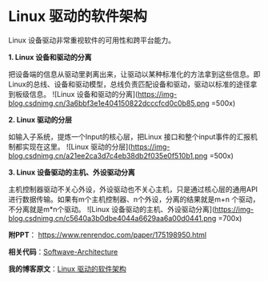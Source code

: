 
# Linux 驱动的软件架构

Linux 设备驱动非常重视软件的可用性和跨平台能力。

**1. Linux 设备和驱动的分离**

把设备端的信息从驱动里剥离出来，让驱动以某种标准化的方法拿到这些信息。即Linux的总线、设备和驱动模型，总线负责匹配设备和驱动，驱动以标准的途径拿到板级信息。
![Linux 设备和驱动的分离](https://img-blog.csdnimg.cn/3a6bbf3e1e404150822dcccfcd0c0b85.png  =500x)

**2. Linux 驱动的分层**

如输入子系统，提炼一个Input的核心层，把Linux 接口和整个input事件的汇报机制都实现在这里。
![Linux 驱动的分层](https://img-blog.csdnimg.cn/a21ee2ca3d7c4eb38db2f035e0f510b1.png  =500x)

**3. Linux 设备驱动的主机、外设驱动分离**

主机控制器驱动不关心外设，外设驱动也不关心主机，只是通过核心层的通用API进行数据传输。如果有m个主机控制器、n个外设，分离的结果就是m+n 个驱动，不分离就是m*n个驱动。
![Linux 设备驱动的主机、外设驱动分离](https://img-blog.csdnimg.cn/c5640a3b0dbe4044a6629aa6a00d0441.png  =700x)


**附PPT**： https://www.renrendoc.com/paper/175198950.html

**相关代码**：[Softwave-Architecture](https://github.com/1040003585/linux_driver_study/tree/main/song12--Softwave-Architecture)


**我的博客原文**：[Linux 驱动的软件架构](https://blog.csdn.net/u014134180/article/details/124899401)